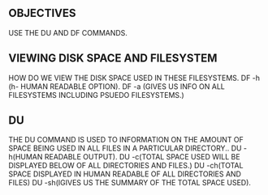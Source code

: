 OBJECTIVES
-- 
USE THE DU AND DF COMMANDS.

VIEWING DISK SPACE AND FILESYSTEM
--
HOW DO WE VIEW THE DISK SPACE USED IN THESE FILESYSTEMS.
DF -h (h- HUMAN READABLE OPTION).
DF -a (GIVES US INFO ON ALL FILESYSTEMS INCLUDING PSUEDO FILESYSTEMS.)

DU
--
THE DU COMMAND IS USED TO INFORMATION ON THE AMOUNT OF SPACE BEING USED IN ALL FILES IN A PARTICULAR DIRECTORY..
DU -h(HUMAN READABLE OUTPUT).
DU -c(TOTAL SPACE USED WILL BE DISPLAYED BELOW OF ALL DIRECTORIES AND FILES.)
DU -ch(TOTAL SPACE DISPLAYED IN HUMAN READABLE OF ALL DIRECTORIES AND FILES)
DU -sh(IGIVES US THE SUMMARY OF THE TOTAL SPACE USED).

